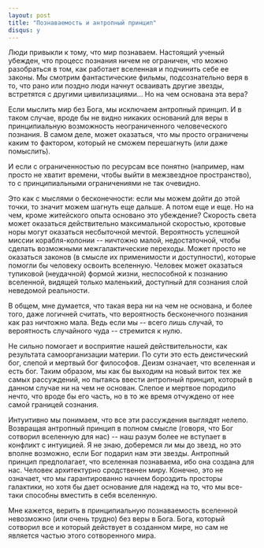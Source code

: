```yaml
---
layout: post
title: "Познаваемость и антропный принцип"
disqus: y
---
```


Люди привыкли к тому, что мир познаваем. Настоящий ученый убежден, что
процесс познания ничем не ограничен, что можно разобраться в том, 
как работает вселенная и подчинить себе ее законы. 
Мы смотрим фантастические фильмы, подсознательно веря в то, что рано 
или поздно люди начнут осваивать другие звезды,
встретятся с другими цивилизациями... Но на чем основана эта вера?

Если мыслить мир без Бога, мы исключаем антропный принцип. И в таком случае,
вроде бы не видно никаких оснований для веры в принципиальную возможность 
неограниченного человеческого познания. В самом деле, может оказаться, 
что мы просто ограничены каким то фактором, который не сможем перешагнуть (или даже помыслить). 

И если с ограниченностью по ресурсам все понятно (например, нам просто не хватит времени, 
чтобы выйти в межзвездное пространство), то с принципиальными ограничениями не так очевидно.

Это как с мыслями о бесконечности: если мы можем дойти до этой точки, то значит можем шагнуть еще дальше. 
А потом еще и еще. Но на чем, кроме житейского опыта основано это убеждение?
Скорость света может оказаться действительно максимальной скоростью, кротовые норы могут оказаться 
несбыточной мечтой. Вероятность успешной миссии корабля-колонии -- ничтожно малой, 
недостаточной, чтобы сделать возможными межгалактические переходы. 
Может просто не оказаться законов (в смысле их применимости и доступности), которые помогли бы человеку 
освоить вселенную. Человек может оказаться тупиковой (неудачной) формой жизни, неспособной к познанию вселенной, видящей только маленький, доступный для сознания слой неведомой реальности.


В общем, мне думается, что такая вера ни на чем не основана, и более того, даже логичней считать, что 
вероятность бесконечного познания как раз ничтожно мала. Ведь если мы -- всего лишь случай, то вероятность 
случайного чуда -- стремится к нулю.

Не сильно помогает и восприятие нашей действительности, как результата самоорганизации материи. По сути это есть деистический бог,
слепой и мертвый бог философов. Деизм означает, что вселенная и есть бог. Таким образом, мы как бы выходим на новый виток тех же самых рассуждений, но пытаясь ввести антропный принцип, который в данном случае ни на чем не основан. 
Слепое и мертвое породило нечто, что вроде бы его часть, но в то же время отчуждено от нее самой границей сознания.

Интуитивно мы понимаем, что все эти рассуждения выглядят нелепо. Возвращая антропный принцип в полном смысле (говоря, что Бог сотворил вселенную для нас) -- наш разум более не вступает в конфликт с интуицией. Я не знаю,
доберемся ли мы до звезд, но это вполне возможно, если Бог подарил нам эти звезды. Антропный принцип предполагает, что вселенная познаваема, ибо она создана для нас. Человек архитектурно сродственен миру. Конечно, это не означает, что мы гарантированно начнем бороздить просторы галактики, но хотя бы дает основание для надежд на то, что мы все-таки способны вместить в себя вселенную.

Мне кажется, верить в принципиальную познаваемость вселенной невозможно (или очень трудно) без веры в Бога. Бога, который сотворил все и который действует в созданном мире, но сам не является частью этого сотворенного мира.




